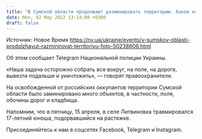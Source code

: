 ```yaml
---
title: "В Сумской области продолжают разминировать территорию. Какое количество боеприпасов оставили после себя оккупанты — фото"
date: Mon, 02 May 2022 13:14:00 +0300
draft: false
---
```

Источник: Новое Время https://nv.ua/ukraine/events/v-sumskoy-oblasti-prodolzhayut-razminirovat-territoriyu-foto-50238606.html


Об этом сообщает Telegram Национальной полиции Украины.

«Наша задача осторожно собрать все вокруг, на поле, на дороге, вывезти подальше и уничтожить», — говорят правоохранители.

 На освобожденной от российских оккупантов территории Сумской области было заминировано много объектов, в частности, поля, обочины дорог и кладбища.

 Напомним, что в пятницу, 15 апреля, в селе Литвиновка травмировался 17-летний юноша, подорвавшийся на растяжке.

Присоединяйтесь к нам в соцсетях Facebook, Telegram и Instagram.
